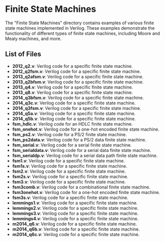 # Finite State Machines

The "Finite State Machines" directory contains examples of various finite state machines implemented in Verilog. These examples demonstrate the functionality of different types of finite state machines, including Moore and Mealy machines, and more.

## List of Files

- **2012_q2.v**: Verilog code for a specific finite state machine.
- **2012_q2fsm.v**: Verilog code for a specific finite state machine.
- **2013_q2afsm.v**: Verilog code for a specific finite state machine.
- **2013_q2bfsm.v**: Verilog code for a specific finite state machine.
- **2013_q4.v**: Verilog code for a specific finite state machine.
- **2013_q8.v**: Verilog code for a specific finite state machine.
- **2014_q3bfsm.v**: Verilog code for a specific finite state machine.
- **2014_q3c.v**: Verilog code for a specific finite state machine.
- **2014_q3fsm.v**: Verilog code for a specific finite state machine.
- **2014_q5a.v**: Verilog code for a specific finite state machine.
- **2014_q5b.v**: Verilog code for a specific finite state machine.
- **fsm_hdlc.v**: Verilog code for an HDLC finite state machine.
- **fsm_onehot.v**: Verilog code for a one-hot encoded finite state machine.
- **fsm_ps2.v**: Verilog code for a PS/2 finite state machine.
- **fsm_ps2data.v**: Verilog code for a PS/2 data finite state machine.
- **fsm_serial.v**: Verilog code for a serial finite state machine.
- **fsm_serialdata.v**: Verilog code for a serial data finite state machine.
- **fsm_serialdp.v**: Verilog code for a serial data path finite state machine.
- **fsm1.v**: Verilog code for a specific finite state machine.
- **fsm1s.v**: Verilog code for a specific finite state machine.
- **fsm2.v**: Verilog code for a specific finite state machine.
- **fsm2s.v**: Verilog code for a specific finite state machine.
- **fsm3.v**: Verilog code for a specific finite state machine.
- **fsm3comb.v**: Verilog code for a combinational finite state machine.
- **fsm3onehot.v**: Verilog code for a one-hot encoded finite state machine.
- **fsm3s.v**: Verilog code for a specific finite state machine.
- **lemmings1.v**: Verilog code for a specific finite state machine.
- **lemmings2.v**: Verilog code for a specific finite state machine.
- **lemmings3.v**: Verilog code for a specific finite state machine.
- **lemmings4.v**: Verilog code for a specific finite state machine.
- **m2014_q6.v**: Verilog code for a specific finite state machine.
- **m2014_q6b.v**: Verilog code for a specific finite state machine.
- **m2014_q6c.v**: Verilog code for a specific finite state machine.

